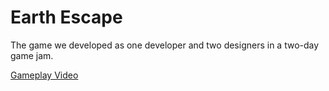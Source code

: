 # Earth Escape
The game we developed as one developer and two designers in a two-day game jam.

<a href= "https://youtu.be/791U4IDx5fY"> Gameplay Video </a>
